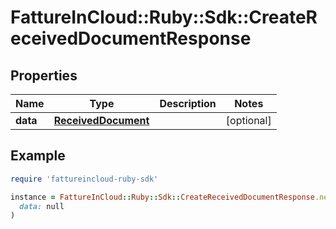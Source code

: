 # FattureInCloud::Ruby::Sdk::CreateReceivedDocumentResponse

## Properties

| Name | Type | Description | Notes |
| ---- | ---- | ----------- | ----- |
| **data** | [**ReceivedDocument**](ReceivedDocument.md) |  | [optional] |

## Example

```ruby
require 'fattureincloud-ruby-sdk'

instance = FattureInCloud::Ruby::Sdk::CreateReceivedDocumentResponse.new(
  data: null
)
```

